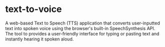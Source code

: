 # text-to-voice
A web-based Text to Speech (TTS) application that converts user-inputted text into spoken voice using the browser's built-in SpeechSynthesis API. The tool to provides a user-friendly interface for typing or pasting text and instantly hearing it spoken aloud.
